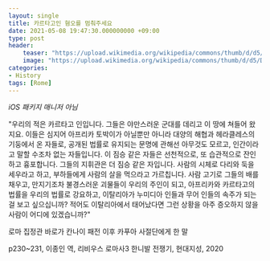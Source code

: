 ```yaml
---
layout: single
title: 카르타고인 혐오를 멈춰주세요
date: 2021-05-08 19:47:30.000000000 +09:00
type: post
header:
    teaser: "https://upload.wikimedia.org/wikipedia/commons/thumb/d/d5/Death_Dido_Cayot_Louvre_MR1780.jpg/440px-Death_Dido_Cayot_Louvre_MR1780.jpg"
    image: "https://upload.wikimedia.org/wikipedia/commons/thumb/d/d5/Death_Dido_Cayot_Louvre_MR1780.jpg/440px-Death_Dido_Cayot_Louvre_MR1780.jpg"
categories:
- History
tags: [Rome]
---
```


*iOS 패키지 매니저 아님*

"우리의 적은 카르타고 인입니다. 그들은 야만스러운 군대를 데리고 이 땅에 쳐들어 왔지요. 이들은 심지어 아프리카 토박이가 아닐뿐만 아니라 대양의 해협과 헤라클레스의 기둥에서 온 자들로, 공개된 법률로 유지되는 문명에 관해선 아무것도 모르고, 인간이라고 말할 수조차 없는 자들입니다. 이 짐승 같은 자들은 선천적으로, 또 습관적으로 잔인하고 흉포합니다. 그들의 지휘관은 더 짐승 같은 자입니다. 사람의 시체로 다리와 둑을 세우라고 하고, 부하들에게 사람의 살을 먹으라고 가르칩니다. 사람 고기로 그들의 배를 채우고, 만지기조차 불경스러운 괴물들이 우리의 주인이 되고, 아프리카와 카르타고의 법률을 우리의 법률로 강요하고, 이탈리아가 누미디아 인들과 무어 인들의 속주가 되는 걸 보고 싶으십니까? 적어도 이탈리아에서 태어났다면 그런 상황을 아주 증오하지 않을 사람이 어디에 있겠습니까?"

로마 집정관 바로가 칸나이 패전 이후 카푸아 사절단에게 한 말

p230~231, 이종인 역, 리비우스 로마사3 한니발 전쟁기, 현대지성, 2020
